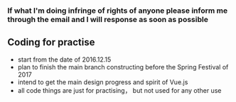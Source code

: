 ### If what I'm doing infringe of rights of anyone please inform me through the email and I will response as soon as possible
## Coding for practise
   - start from the date of 2016.12.15
   - plan to finish the main branch constructing before the Spring Festival of 2017
   - intend to get the main design progress and spirit of Vue.js
   - all code things are just for practising， but not used for any other use
 

